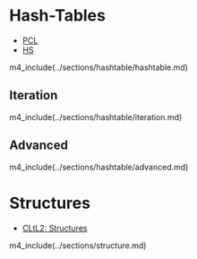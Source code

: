 # Hash-Tables

* [PCL](http://gigamonkeys.com/book/collections.html#hash-tables)
* [HS](http://www.lispworks.com/documentation/HyperSpec/Body/18_aa.htm)

m4_include(../sections/hashtable/hashtable.md)

## Iteration

m4_include(../sections/hashtable/iteration.md)

## Advanced

m4_include(../sections/hashtable/advanced.md)

# Structures

* [CLtL2: Structures](http://www.cs.cmu.edu/Groups/AI/html/cltl/clm/node168.html)

m4_include(../sections/structure.md)
